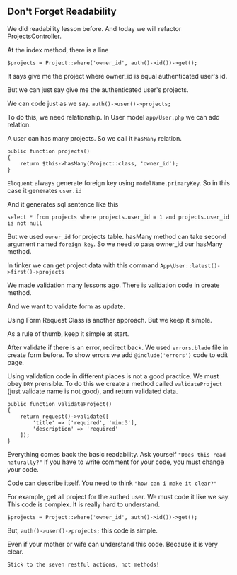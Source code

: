 ## Don't Forget Readability ##

We did readability lesson before. And today we will refactor ProjectsController.

At the index method, there is a line

`$projects = Project::where('owner_id', auth()->id())->get();`

It says give me the project where owner_id is equal authenticated user's id.

But we can just say give me the authenticated user's projects.

We can code just as we say. `auth()->user()->projects;`

To do this, we need relationship. In User model `app/User.php` we can add relation.

A user can has many projects. So we call it `hasMany` relation.

```
public function projects()
{
    return $this->hasMany(Project::class, 'owner_id');
}
```

`Eloquent` always generate foreign key using `modelName.primaryKey`. So in this case it generates `user.id`

And it generates sql sentence like this
 
`select * from projects where projects.user_id = 1 and projects.user_id is not null`

But we used `owner_id` for projects table. 
hasMany method can take second argument named `foreign key`. So we need to pass owner_id our hasMany method.

In tinker we can get project data with this command `App\User::latest()->first()->projects`

We made validation many lessons ago. There is validation code in create method.

And we want to validate form as update. 

Using Form Request Class is another approach. But we keep it simple.

As a rule of thumb, keep it simple at start.

After validate if there is an error, redirect back. We used `errors.blade` file in create form before.
To show errors we add `@include('errors')` code to edit page.

Using validation code in different places is not a good practice. We must obey `DRY` prensible.
To do this we create a method called `validateProject` (just validate name is not good), and return validated data. 

```
public function validateProject()
{
    return request()->validate([
        'title' => ['required', 'min:3'],
        'description' => 'required'
    ]);
}
```

Everything comes back the basic readability. Ask yourself `"Does this read naturally?"`
If you have to write comment for your code, you must change your code.

Code can describe itself. You need to think `"how can i make it clear?"`

For example, get all project for the authed user. We must code it like we say.
This code is complex. It is really hard to understand.

`$projects = Project::where('owner_id', auth()->id())->get();`

But, `auth()->user()->projects;` this code is simple.

Even if your mother or wife can understand this code. Because it is very clear.

`Stick to the seven restful actions, not methods!` 